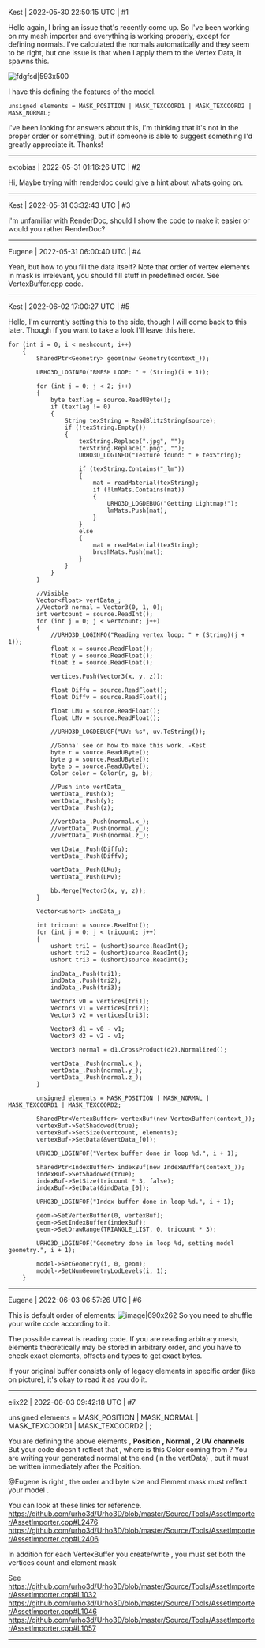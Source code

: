 Kest | 2022-05-30 22:50:15 UTC | #1

Hello again, I bring an issue that's recently come up. So I've been working on my mesh importer and everything is working properly, except for defining normals. I've calculated the normals automatically and they seem to be right, but one issue is that when I apply them to the Vertex Data, it spawns this.

![fdgfsd|593x500](upload://1qPuplVG1BYmueVmwLuOM3T6SoK.png)

I have this defining the features of the model.
```
unsigned elements = MASK_POSITION | MASK_TEXCOORD1 | MASK_TEXCOORD2 | MASK_NORMAL;
```

I've been looking for answers about this, I'm thinking that it's not in the proper order or something, but if someone is able to suggest something I'd greatly appreciate it. Thanks!

-------------------------

extobias | 2022-05-31 01:16:26 UTC | #2

Hi,
Maybe trying with renderdoc could give a hint about whats going on.

-------------------------

Kest | 2022-05-31 03:32:43 UTC | #3

I'm unfamiliar with RenderDoc, should I show the code to make it easier or would you rather RenderDoc?

-------------------------

Eugene | 2022-05-31 06:00:40 UTC | #4

Yeah, but how to you fill the data itself? Note that order of vertex elements in mask is irrelevant, you should fill stuff in predefined order. See VertexBuffer.cpp code.

-------------------------

Kest | 2022-06-02 17:00:27 UTC | #5

Hello, I'm currently setting this to the side, though I will come back to this later. Though if you want to take a look I'll leave this here.

```
for (int i = 0; i < meshcount; i++)
    {
        SharedPtr<Geometry> geom(new Geometry(context_));

        URHO3D_LOGINFO("RMESH LOOP: " + (String)(i + 1));

        for (int j = 0; j < 2; j++)
        {
            byte texflag = source.ReadUByte();
            if (texflag != 0)
            {
                String texString = ReadBlitzString(source);
                if (!texString.Empty())
                {
                    texString.Replace(".jpg", "");
                    texString.Replace(".png", "");
                    URHO3D_LOGINFO("Texture found: " + texString);

                    if (texString.Contains("_lm"))
                    {
                        mat = readMaterial(texString);
                        if (!lmMats.Contains(mat))
                        {
                            URHO3D_LOGDEBUG("Getting Lightmap!");
                            lmMats.Push(mat);
                        }
                    }
                    else
                    {
                        mat = readMaterial(texString);
                        brushMats.Push(mat);
                    }
                }
            }
        }

        //Visible
        Vector<float> vertData_;
        //Vector3 normal = Vector3(0, 1, 0);
        int vertcount = source.ReadInt();
        for (int j = 0; j < vertcount; j++)
        {
            //URHO3D_LOGINFO("Reading vertex loop: " + (String)(j + 1));
            float x = source.ReadFloat();
            float y = source.ReadFloat();
            float z = source.ReadFloat();

            vertices.Push(Vector3(x, y, z));

            float Diffu = source.ReadFloat();
            float Diffv = source.ReadFloat();

            float LMu = source.ReadFloat();
            float LMv = source.ReadFloat();

            //URHO3D_LOGDEBUGF("UV: %s", uv.ToString());

            //Gonna' see on how to make this work. -Kest
            byte r = source.ReadUByte();
            byte g = source.ReadUByte();
            byte b = source.ReadUByte();
            Color color = Color(r, g, b);

            //Push into vertData_
            vertData_.Push(x);
            vertData_.Push(y);
            vertData_.Push(z);

            //vertData_.Push(normal.x_);
            //vertData_.Push(normal.y_);
            //vertData_.Push(normal.z_);

            vertData_.Push(Diffu);
            vertData_.Push(Diffv);

            vertData_.Push(LMu);
            vertData_.Push(LMv);

            bb.Merge(Vector3(x, y, z));
        }

        Vector<ushort> indData_;

        int tricount = source.ReadInt();
        for (int j = 0; j < tricount; j++)
        {
            ushort tri1 = (ushort)source.ReadInt();
            ushort tri2 = (ushort)source.ReadInt();
            ushort tri3 = (ushort)source.ReadInt();

            indData_.Push(tri1);
            indData_.Push(tri2);
            indData_.Push(tri3);

            Vector3 v0 = vertices[tri1];
            Vector3 v1 = vertices[tri2];
            Vector3 v2 = vertices[tri3];

            Vector3 d1 = v0 - v1;
            Vector3 d2 = v2 - v1;

            Vector3 normal = d1.CrossProduct(d2).Normalized();

            vertData_.Push(normal.x_);
            vertData_.Push(normal.y_);
            vertData_.Push(normal.z_);
        }

        unsigned elements = MASK_POSITION | MASK_NORMAL | MASK_TEXCOORD1 | MASK_TEXCOORD2;

        SharedPtr<VertexBuffer> vertexBuf(new VertexBuffer(context_));
        vertexBuf->SetShadowed(true);
        vertexBuf->SetSize(vertcount, elements);
        vertexBuf->SetData(&vertData_[0]);

        URHO3D_LOGINFOF("Vertex buffer done in loop %d.", i + 1);

        SharedPtr<IndexBuffer> indexBuf(new IndexBuffer(context_));
        indexBuf->SetShadowed(true);
        indexBuf->SetSize(tricount * 3, false);
        indexBuf->SetData(&indData_[0]);

        URHO3D_LOGINFOF("Index buffer done in loop %d.", i + 1);

        geom->SetVertexBuffer(0, vertexBuf);
        geom->SetIndexBuffer(indexBuf);
        geom->SetDrawRange(TRIANGLE_LIST, 0, tricount * 3);

        URHO3D_LOGINFOF("Geometry done in loop %d, setting model geometry.", i + 1);

        model->SetGeometry(i, 0, geom);
        model->SetNumGeometryLodLevels(i, 1);
    }
```

-------------------------

Eugene | 2022-06-03 06:57:26 UTC | #6

This is default order of elements:
![image|690x262](upload://sZRf5wVohcFRX2vIs2lykpX2jfl.png)
So you need to shuffle your write code according to it.

The possible caveat is reading code. If you are reading arbitrary mesh, elements theoretically may be stored in arbitrary order, and you have to check exact elements, offsets and types to get exact bytes.

If your original buffer consists only of legacy elements in specific order (like on picture), it's okay to read it as you do it.

-------------------------

elix22 | 2022-06-03 09:42:18 UTC | #7

unsigned elements = MASK_POSITION | MASK_NORMAL |  MASK_TEXCOORD1 | MASK_TEXCOORD2 | ;

You are defining the above elements   , **Position , Normal , 2 UV channels** 
But your code doesn't reflect that , where is this Color coming from ?
You are writing your generated normal at the end (in the vertData) , but it must be written immediately after the Position. 
 
@Eugene  is right , the order and byte size and Element mask must reflect your model .

You can look at these links for reference.
https://github.com/urho3d/Urho3D/blob/master/Source/Tools/AssetImporter/AssetImporter.cpp#L2476
https://github.com/urho3d/Urho3D/blob/master/Source/Tools/AssetImporter/AssetImporter.cpp#L2406

In addition for each VertexBuffer  you create/write , you must set both the vertices count and element mask

See
https://github.com/urho3d/Urho3D/blob/master/Source/Tools/AssetImporter/AssetImporter.cpp#L1032
https://github.com/urho3d/Urho3D/blob/master/Source/Tools/AssetImporter/AssetImporter.cpp#L1046
https://github.com/urho3d/Urho3D/blob/master/Source/Tools/AssetImporter/AssetImporter.cpp#L1057

-------------------------

